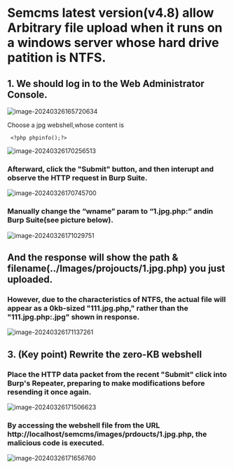 # Semcms latest version(v4.8) allow Arbitrary file upload when it runs on a windows server whose hard drive patition is NTFS.

## 1. We should log in to the Web Administrator Console.

![image-20240326165720634](C:\Users\28162\AppData\Roaming\Typora\typora-user-images\image-20240326165720634.png)

Choose a jpg webshell,whose content is

```
 <?php phpinfo();?>
```

![image-20240326170256513](C:\Users\28162\AppData\Roaming\Typora\typora-user-images\image-20240326170256513.png)

### Afterward, click the "Submit" button, and then interupt and observe the HTTP request in Burp Suite.



![image-20240326170745700](C:\Users\28162\AppData\Roaming\Typora\typora-user-images\image-20240326170745700.png)





### Manually change the “wname” param to “1.jpg.php:”  andin Burp Suite(see picture below).

![image-20240326171029751](C:\Users\28162\AppData\Roaming\Typora\typora-user-images\image-20240326171029751.png)



## And the response will show the path & filename(../Images/projoucts/1.jpg.php) you just uploaded.



### **However, due to the characteristics of NTFS, the actual file will appear as a 0kb-sized "111.jpg.php," rather than the "111.jpg.php:.jpg" shown in response.**

![image-20240326171137261](C:\Users\28162\AppData\Roaming\Typora\typora-user-images\image-20240326171137261.png)

## 3. (Key point) Rewrite the zero-KB webshell

### Place the HTTP data packet from the recent "Submit" click into Burp's Repeater, preparing to make modifications before resending it once again.

![image-20240326171506623](C:\Users\28162\AppData\Roaming\Typora\typora-user-images\image-20240326171506623.png)



### By accessing the webshell file from the URL http://localhost/semcms/images/prdoucts/1.jpg.php, the malicious code is executed.

![image-20240326171656760](C:\Users\28162\AppData\Roaming\Typora\typora-user-images\image-20240326171656760.png)